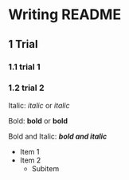 # Writing README
## 1 Trial
### 1.1 trial 1
### 1.2 trial 2

Italic: *italic* or _italic_

Bold: **bold** or __bold__

Bold and Italic: ***bold and italic***

- Item 1
- Item 2
  - Subitem
